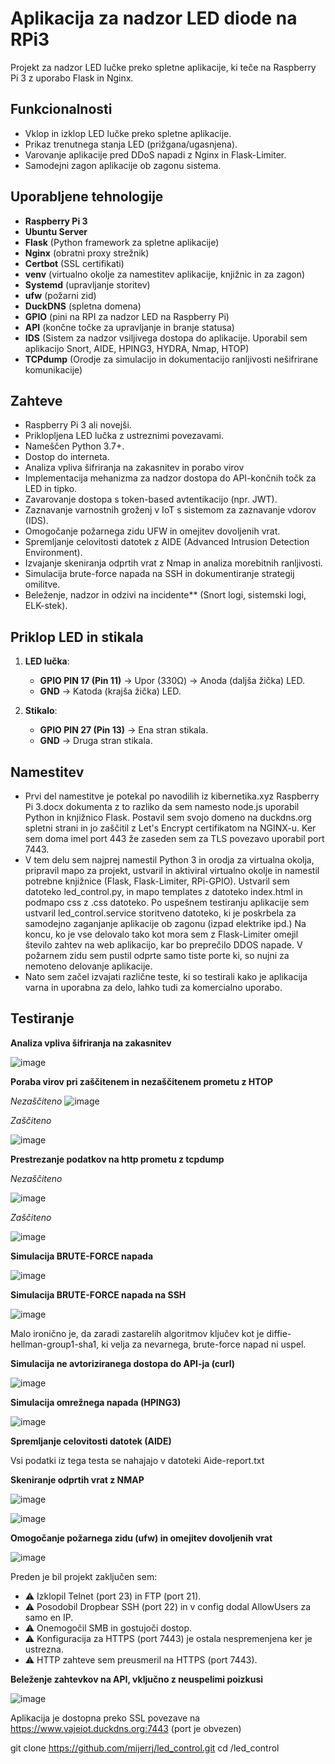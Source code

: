 # Aplikacija za nadzor LED diode na RPi3

Projekt za nadzor LED lučke preko spletne aplikacije, ki teče na Raspberry Pi 3 z uporabo Flask in Nginx.

## Funkcionalnosti
- Vklop in izklop LED lučke preko spletne aplikacije.
- Prikaz trenutnega stanja LED (prižgana/ugasnjena).
- Varovanje aplikacije pred DDoS napadi z Nginx in Flask-Limiter.
- Samodejni zagon aplikacije ob zagonu sistema.

## Uporabljene tehnologije
- **Raspberry Pi 3**
- **Ubuntu Server**
- **Flask** (Python framework za spletne aplikacije)
- **Nginx** (obratni proxy strežnik)
- **Certbot** (SSL certifikati)
- **venv** (virtualno okolje za namestitev aplikacije, knjižnic in za zagon)
- **Systemd** (upravljanje storitev)
- **ufw** (požarni zid)
- **DuckDNS** (spletna domena)
- **GPIO** (pini na RPI za nadzor LED na Raspberry Pi)
- **API** (končne točke za upravljanje in branje statusa)
- **IDS** (Sistem za nadzor vsiljivega dostopa do aplikacije. Uporabil sem aplikacijo Snort, AIDE, HPING3, HYDRA, Nmap, HTOP)
- **TCPdump** (Orodje za simulacijo in dokumentacijo ranljivosti nešifrirane komunikacije)

## Zahteve
- Raspberry Pi 3 ali novejši.
- Priklopljena LED lučka z ustreznimi povezavami.
- Nameščen Python 3.7+.
- Dostop do interneta.
- Analiza vpliva šifriranja na zakasnitev in porabo virov
- Implementacija mehanizma za nadzor dostopa do API-končnih točk za LED in tipko.
- Zavarovanje dostopa s token-based avtentikacijo (npr. JWT).
- Zaznavanje varnostnih groženj v IoT s sistemom za zaznavanje vdorov (IDS).
- Omogočanje požarnega zidu UFW in omejitev dovoljenih vrat.
- Spremljanje celovitosti datotek z AIDE (Advanced Intrusion Detection Environment).
- Izvajanje skeniranja odprtih vrat z Nmap in analiza morebitnih ranljivosti.
- Simulacija brute-force napada na SSH in dokumentiranje strategij omilitve.
- Beleženje, nadzor in odzivi na incidente** (Snort logi, sistemski logi, ELK-stek).

## Priklop LED in stikala
1. **LED lučka**:
   - **GPIO PIN 17 (Pin 11)** → Upor (330Ω) → Anoda (daljša žička) LED.
   - **GND** → Katoda (krajša žička) LED.

2. **Stikalo**:
   - **GPIO PIN 27 (Pin 13)** → Ena stran stikala.
   - **GND** → Druga stran stikala.

## Namestitev
- Prvi del namestitve je potekal po navodilih iz kibernetika.xyz Raspberry Pi 3.docx dokumenta z to razliko da sem namesto node.js uporabil Python in knjižnico Flask. Postavil sem svojo domeno na duckdns.org spletni strani in jo zaščitil z Let's Encrypt certifikatom na NGINX-u. Ker sem doma imel port 443 že zaseden sem za TLS povezavo uporabil port 7443.
- V tem delu sem najprej namestil Python 3 in orodja za virtualna okolja, pripravil mapo za projekt, ustvaril in aktiviral virtualno okolje in namestil potrebne knjižnice (Flask, Flask-Limiter, RPi-GPIO). Ustvaril sem datoteko led_control.py, in mapo templates z datoteko index.html in podmapo css z .css datoteko. Po uspešnem testiranju aplikacije sem ustvaril led_control.service storitveno datoteko, ki je poskrbela za samodejno zaganjanje aplikacije ob zagonu (izpad elektrike ipd.) Na koncu, ko je vse delovalo tako kot mora sem z Flask-Limiter omejil število zahtev na web aplikacijo, kar bo preprečilo DDOS napade. V požarnem zidu sem pustil odprte samo tiste porte ki, so nujni za nemoteno delovanje aplikacije.
- Nato sem začel izvajati različne teste, ki so testirali kako je aplikacija varna in uporabna za delo, lahko tudi za komercialno uporabo.

## Testiranje

**Analiza vpliva šifriranja na zakasnitev**  

![image](https://github.com/user-attachments/assets/7bc5c77b-861b-4d01-b226-c835a8131f44)


**Poraba virov pri zaščitenem in nezaščitenem prometu z HTOP**


*Nezaščiteno*
![image](https://github.com/user-attachments/assets/f87ac3e4-ef9c-45f3-bd65-2274e9c79d33)


*Zaščiteno*

![image](https://github.com/user-attachments/assets/76d96fb2-f9a5-4898-a049-8ac4c6595637)


**Prestrezanje podatkov na http prometu z tcpdump**

*Nezaščiteno*

![image](https://github.com/user-attachments/assets/0a645eea-22e3-47b1-8632-fba6a358c591)

*Zaščiteno*

![image](https://github.com/user-attachments/assets/2a65cc3a-437d-44cd-ab6f-593becc61ff9)


**Simulacija BRUTE-FORCE napada**

![image](https://github.com/user-attachments/assets/4de0cc7f-896a-4778-b40f-050e867a75bf)


**Simulacija BRUTE-FORCE napada na SSH**

![image](https://github.com/user-attachments/assets/3b35d16d-b8f3-4aa9-b826-20a25d5fc0af)

Malo ironično je, da zaradi zastarelih algoritmov ključev kot je diffie-hellman-group1-sha1, ki velja za nevarnega, brute-force napad ni uspel.


**Simulacija ne avtoriziranega dostopa do API-ja (curl)**

![image](https://github.com/user-attachments/assets/53aca40e-c664-4055-9bb5-c590dfe6945b)


**Simulacija omrežnega napada (HPING3)**

![image](https://github.com/user-attachments/assets/075c9d08-13d7-401e-b3ed-f87a7c267b36)


**Spremljanje celovitosti datotek (AIDE)**

Vsi podatki iz tega testa se nahajajo v datoteki Aide-report.txt


**Skeniranje odprtih vrat z NMAP**

![image](https://github.com/user-attachments/assets/b954f752-e76f-4b66-b938-0486966a6b2b)

![image](https://github.com/user-attachments/assets/80b911e9-e7c7-45c7-85a1-1cbccebb7950)


**Omogočanje požarnega zidu (ufw) in omejitev dovoljenih vrat**

![image](https://github.com/user-attachments/assets/0c5205d0-5bb9-4afa-b5ab-c00d5673fc8e)

Preden je bil projekt zaključen sem:
- ⚠️ Izklopil Telnet (port 23) in FTP (port 21).
- ⚠️ Posodobil Dropbear SSH (port 22) in v config dodal AllowUsers za samo en IP.
- ⚠️ Onemogočil SMB in gostujoči dostop.
- ⚠️ Konfiguracija za HTTPS (port 7443) je ostala nespremenjena ker je ustrezna.
- ⚠️ HTTP zahteve sem preusmeril na HTTPS (port 7443).



**Beleženje zahtevkov na API, vključno z neuspelimi poizkusi**

![image](https://github.com/user-attachments/assets/0103b5f0-b3be-45ef-88b2-678c6b96e4ca)


Aplikacija je dostopna preko SSL povezave na https://www.vajeiot.duckdns.org:7443 (port je obvezen)
        
git clone https://github.com/mijerrj/led_control.git
cd /led_control
